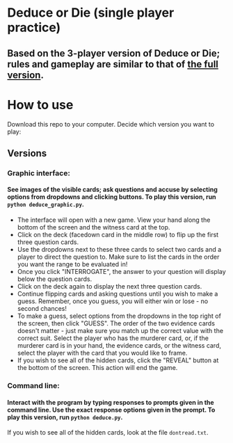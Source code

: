 # Deduce or Die (single player practice)
## Based on the 3-player version of Deduce or Die; rules and gameplay are similar to that of [the full version](http://www.thegamesjournal.com/rules/DeduceOrDie.shtml).

# How to use
Download this repo to your computer. Decide which version you want to play:

## Versions
### Graphic interface:
#### See images of the visible cards; ask questions and accuse by selecting options from dropdowns and clicking buttons. To play this version, run ```python deduce_graphic.py```.

- The interface will open with a new game. View your hand along the bottom of the screen and the witness card at the top.
- Click on the deck (facedown card in the middle row) to flip up the first three question cards.
- Use the dropdowns next to these three cards to select two cards and a player to direct the question to. Make sure to list the cards in the order you want the range to be evaluated in!
- Once you click "INTERROGATE", the answer to your question will display below the question cards.
- Click on the deck again to display the next three question cards.
- Continue flipping cards and asking questions until you wish to make a guess. Remember, once you guess, you will either win or lose - no second chances! 
- To make a guess, select options from the dropdowns in the top right of the screen, then click "GUESS". The order of the two evidence cards doesn't matter - just make sure you match up the correct value with the correct suit. Select the player who has the murderer card, or, if the murderer card is in your hand, the evidence cards, or the witness card, select the player with the card that you would like to frame.
- If you wish to see all of the hidden cards, click the "REVEAL" button at the bottom of the screen. This action will end the game.

### Command line:
#### Interact with the program by typing responses to prompts given in the command line. Use the exact response options given in the prompt. To play this version, run `python deduce.py`.

If you wish to see all of the hidden cards, look at the file `dontread.txt`.
